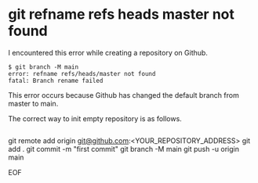# git refname refs heads master not found
I encountered this error while creating a repository on Github.
```
$ git branch -M main
error: refname refs/heads/master not found
fatal: Branch rename failed
```
This error occurs because Github has changed the default branch from master to main.

The correct way to init empty repository is as follows.
```

```
git remote add origin git@github.com:<YOUR_REPOSITORY_ADDRESS>
git add .
git commit -m "first commit" 
git branch -M main
git push -u origin main

EOF